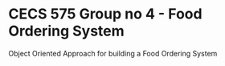 # CECS 575 Group no 4 - Food Ordering System
Object Oriented Approach for building a Food Ordering System
